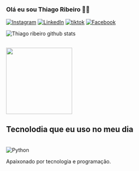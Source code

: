 ### Olá eu sou Thiago Ribeiro 🙋‍♂️


[![Instagram](https://img.shields.io/badge/Instagram-E4405F?style=for-the-badge&logo=instagram&logoColor=white)](https://Instagram.com/thiagoh.rs)
[![LinkedIn](https://img.shields.io/badge/LinkedIn-0077B5?style=for-the-badge&logo=linkedin&logoColor=white)](https://linkedIn.com/in/thiagoribeiro-dev)
[![tiktok](https://img.shields.io/badge/TikTok-000000?style=for-the-badge&logo=tiktok&logoColor=white)](https://tiktok.com/thiagoribeiro)
[![Facebook](https://img.shields.io/badge/Facebook-1877F2?style=for-the-badge&logo=facebook&logoColor=white)](https://facebook.com/Thiagorsantana.94)

![Thiago ribeiro github stats](https://github-stats.vercel.app/api?username=ThiiagoDevs&show_icons=true&theme=dracula)

##

<div>
<!--   <img height="180em" src="https://github-readme-stats.vercel.app/api?username=gabevaz&show_icons=true&theme=radical&count_private=true"/> -->
  <img height="180em" src="https://github-readme-stats.vercel.app/api/top-langs/?username=ThiiagoDevs&layout=compact&langs_count=8&theme=radical"/>
</div>


## Tecnolodia que eu uso no meu dia

<div style="display: inline_block"><br/>
<img align="center" alt="Python" src="https://img.shields.io/badge/Python-3776AB?style=for-the-badge&logo=python&logoColor=white">
<br>

Apaixonado por tecnologia e programação.

